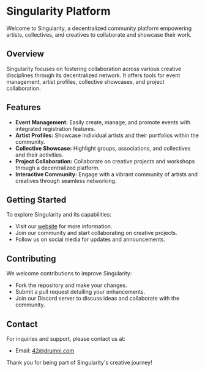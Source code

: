 # Singularity Platform

Welcome to Singularity, a decentralized community platform empowering artists, collectives, and creatives to collaborate and showcase their work.

## Overview

Singularity focuses on fostering collaboration across various creative disciplines through its decentralized network. It offers tools for event management, artist profiles, collective showcases, and project collaboration.

## Features

- **Event Management:** Easily create, manage, and promote events with integrated registration features.
- **Artist Profiles:** Showcase individual artists and their portfolios within the community.
- **Collective Showcase:** Highlight groups, associations, and collectives and their activities.
- **Project Collaboration:** Collaborate on creative projects and workshops through a decentralized platform.
- **Interactive Community:** Engage with a vibrant community of artists and creatives through seamless networking.

## Getting Started

To explore Singularity and its capabilities:
- Visit our [website](https://singularity.2n40.eu) for more information.
- Join our community and start collaborating on creative projects.
- Follow us on social media for updates and announcements.

## Contributing

We welcome contributions to improve Singularity:
- Fork the repository and make your changes.
- Submit a pull request detailing your enhancements.
- Join our Discord server to discuss ideas and collaborate with the community.

## Contact

For inquiries and support, please contact us at:
- Email: 42@drumni.com

Thank you for being part of Singularity's creative journey!
